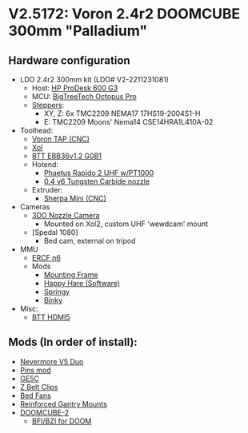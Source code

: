 # V2.5172: Voron 2.4r2 DOOMCUBE 300mm "Palladium"

## Hardware configuration
 - LDO 2.4r2 300mm kit (LDO# V2-2211231081)
   - Host: [HP ProDesk 600 G3](https://www.amazon.com/dp/B0868Z5ZHB)
   - MCU: [BigTreeTech Octopus Pro](https://biqu.equipment/products/bigtreetech-octopus-v1-1)
   - [Steppers](https://west3d.com/products/voron-2-4-motor-kit-by-omc-steppersonline):
     - XY, Z: 6x TMC2209 NEMA17 17HS19-2004S1-H 
     - E: TMC2209 Moons' Nema14 CSE14HRA1L410A-02
 - Toolhead:
   - [Voron TAP (CNC)](https://github.com/VoronDesign/Voron-Tap)
   - [Xol](https://github.com/Armchair-Engineering/Xol-Toolhead)
   - [BTT EBB36v1.2 G0B1](https://biqu.equipment/products/bigtreetech-ebb-36-42-can-bus-for-connecting-klipper-expansion-device?variant=39760665149538)
   - Hotend:
     - [Phaetus Rapido 2 UHF w/PT1000](https://www.phaetus.com/products/rapido2)
     - [0.4 v6 Tungsten Carbide nozzle](https://west3d.com/products/west3ds-undertaker-tungsten-carbide-nozzle?_pos=1&_psq=undertaker&_ss=e&_v=1.0)
   - Extruder:
     - [Sherpa Mini (CNC)](https://dfh.fm/products/fysetc-machined-mini-sherpa-extruder?variant=44243205947614)
 - Cameras
   - [3DO Nozzle Camera](https://github.com/3DO-EU/nozzle-camera)
     - Mounted on Xol2, custom UHF 'wewdcam' mount
   - [Spedal 1080]
     - Bed cam, external on tripod
 - MMU
   - [ERCF n6](https://github.com/EtteGit/EnragedRabbitProject)
   - Mods
     - [Mounting Frame](https://github.com/EtteGit/EnragedRabbitProject/tree/main/usermods/Mounting%20Frame) 
     - [Happy Hare (Software)](https://github.com/moggieuk/Happy-Hare) 
     - [Springy](https://github.com/moggieuk/ERCF-Springy)
     - [Binky](https://github.com/mneuhaus/EnragedRabbitProject/tree/main/usermods/Binky)
 - Misc:
   - [BTT HDMI5](https://biqu.equipment/products/bigtreetech-hdmi5-v1-0-hdmi7-v1-0?variant=39984058105954)

## Mods (In order of install):
 - [Nevermore V5 Duo](https://github.com/nevermore3d/Nevermore_Micro)
 - [Pins mod](https://github.com/VoronDesign/VoronUsers/tree/master/printer_mods/hartk1213/Voron2.4_Trident_Pins_Mod)
 - [GE5C](https://github.com/tanaes/whopping_Voron_mods/tree/main/GE5C)
 - [Z Belt Clips](https://github.com/VoronDesign/VoronUsers/tree/master/printer_mods/ChenTheDesignMaker/Z_Belt_Clip)
 - [Bed Fans](https://github.com/VoronDesign/VoronUsers/tree/master/printer_mods/Ellis/Bed_Fans)
 - [Reinforced Gantry Mounts](https://github.com/Annex-Engineering/Annex-Engineering_User_Mods/tree/main/Printers/Non_Annex_Printers/VORON_Printers/VORON_V2dot4/annex_dev-Reinforced_Gantry_Mounts)
 - [DOOMCUBE-2](https://github.com/FrankenVoron/DoomCube-2)
   - [BFI/BZI for DOOM](https://github.com/clee/VoronBFI)
